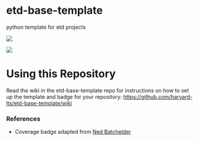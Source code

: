# etd-base-template
python template for etd projects

<a href="https://github.com/harvard-lts/etd-base-template/actions/workflows/pytest.yml"><img src="https://github.com/harvard-lts/etd-base-template/actions/workflows/pytest.yml/badge.svg"></a>

<a href="https://github.com/harvard-lts/etd-base-template/actions/workflows/pytest.yml"><img src="https://img.shields.io/endpoint?url=https://gist.githubusercontent.com/cgoines/68bd7e7d15e4025d7bf71431bad92771/raw/covbadge.json"></a>

# Using this Repository
Read the wiki in the etd-base-template repo for instructions on how to set up the template and badge for your repository:
https://github.com/harvard-lts/etd-base-template/wiki

### References

- Coverage badge adapted from [Ned Batchelder](https://nedbatchelder.com/blog/202209/making_a_coverage_badge.html)
